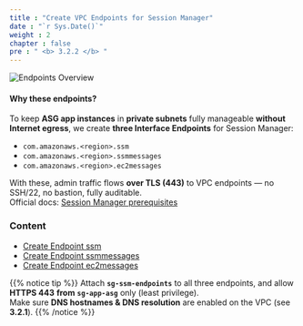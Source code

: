 ```yaml
---
title : "Create VPC Endpoints for Session Manager"
date : "`r Sys.Date()`"
weight : 2
chapter : false
pre : " <b> 3.2.2 </b> "
---
```


![Endpoints Overview](/images/3.connect/000-endpoints-overview.png)

#### Why these endpoints?
To keep **ASG app instances** in **private subnets** fully manageable **without Internet egress**, we create **three Interface Endpoints** for Session Manager:

- `com.amazonaws.<region>.ssm`  
- `com.amazonaws.<region>.ssmmessages`  
- `com.amazonaws.<region>.ec2messages`

With these, admin traffic flows **over TLS (443)** to VPC endpoints — no SSH/22, no bastion, fully auditable.  
Official docs: [Session Manager prerequisites](https://docs.aws.amazon.com/systems-manager/latest/userguide/session-manager-prerequisites.html)

### Content
- [Create Endpoint ssm](./3.2.2.1-endpointssm/)
- [Create Endpoint ssmmessages](./3.2.2.2-endpointssmmessages/)
- [Create Endpoint ec2messages](./3.2.2.3-endpointec2messages/)

{{% notice tip %}}
Attach **`sg-ssm-endpoints`** to all three endpoints, and allow **HTTPS 443** **from** **`sg-app-asg`** only (least privilege).  
Make sure **DNS hostnames & DNS resolution** are enabled on the VPC (see **3.2.1**).
{{% /notice %}}
